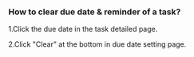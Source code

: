 ### How to clear due date & reminder of a task?

1.Click the due date in the task detailed page.

2.Click "Clear" at the bottom in due date setting page.

